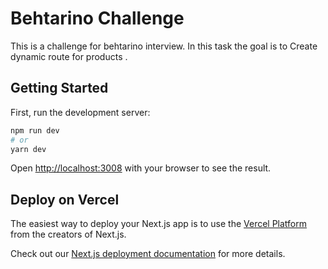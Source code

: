 # Behtarino Challenge

This is a challenge for behtarino interview.
In this task the goal is to Create dynamic route for products .

## Getting Started

First, run the development server:

```bash
npm run dev
# or
yarn dev
```

Open [http://localhost:3008](http://localhost:3008) with your browser to see the result.

## Deploy on Vercel

The easiest way to deploy your Next.js app is to use the [Vercel Platform](https://vercel.com/new?utm_medium=default-template&filter=next.js&utm_source=create-next-app&utm_campaign=create-next-app-readme) from the creators of Next.js.

Check out our [Next.js deployment documentation](https://nextjs.org/docs/deployment) for more details.

